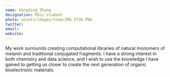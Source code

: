 ```yaml
---
name: Hongding Zhang
designation: MSci student
photo: assets/images/team/IMG_6736.PNG
twitter: 
email: 
website:
---
```


My work surrounds creating computational libraries of natural monomers of melanin and traditional conjugated fragments. I have a strong interest in both chemistry and data science, and I wish to use the knowledge I have gained to getting us closer to create the next generation of organic bioelectronic materials.

